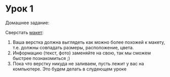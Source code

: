 # Урок 1

Домашнее задание:

Сверстать [макет](/Markup/Lesson_01/img/homework1.png):

1. Ваша верстка должна выглядеть как можно более похожей к макету, т.е. должны совпадать размеры, расположение, цвета.
2. Информацию (текст, фото) заменяйте на свою, так мы сможем быстрее познакомиться ;)
3. Пока что верстку никуда не заливаем, пусть лежит у вас на компьютере. Это будем делать в слудеющем уроке
